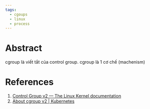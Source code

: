 ```yaml
---
tags:
  - cgoups
  - linux
  - process
---
```


# Abstract
cgroup là viết tắt của control group. cgroup là 1 cơ chế (machenism)

# References
1. [Control Group v2 — The Linux Kernel documentation](https://docs.kernel.org/admin-guide/cgroup-v2.html)
2. [About cgroup v2 | Kubernetes](https://kubernetes.io/docs/concepts/architecture/cgroups/)